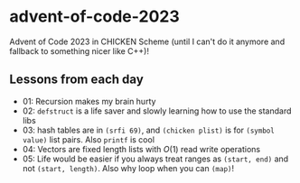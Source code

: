 # advent-of-code-2023

Advent of Code 2023 in CHICKEN Scheme (until I can't do it anymore and fallback to something nicer like C++)!

## Lessons from each day

- 01: Recursion makes my brain hurty
- 02: `defstruct` is a life saver and slowly learning how to use the standard libs
- 03: hash tables are in `(srfi 69)`, and `(chicken plist)` is for `(symbol value)` list pairs. Also `printf` is cool
- 04: Vectors are fixed length lists with $O(1)$ read write operations
- 05: Life would be easier if you always treat ranges as `(start, end)` and not `(start, length)`. Also why loop when you can `(map)`!
